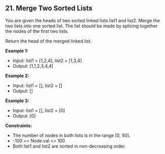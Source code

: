 ## 21. Merge Two Sorted Lists

You are given the heads of two sorted linked lists list1 and list2.
Merge the two lists into one sorted list. The list should be made by splicing together the nodes of the first two lists.

Return the head of the merged linked list.

**Example 1:**

- Input: list1 = [1,2,4], list2 = [1,3,4]
- Output: [1,1,2,3,4,4]

**Example 2:**

- Input: list1 = [], list2 = []
- Output: []

**Example 3:**

- Input: list1 = [], list2 = [0]
- Output: [0]

**Constraints:**

- The number of nodes in both lists is in the range [0, 50].
- -100 <= Node.val <= 100
- Both list1 and list2 are sorted in non-decreasing order.